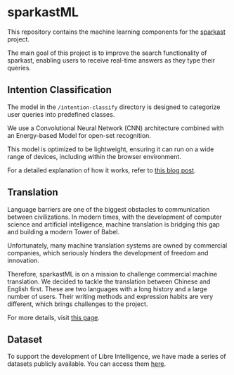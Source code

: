 # sparkastML

This repository contains the machine learning components for the [sparkast](https://github.com/alikia2x/sparkast) project.

The main goal of this project is to improve the search functionality of sparkast, enabling users to receive real-time answers as they type their queries.

## Intention Classification

The model in the `/intention-classify` directory is designed to categorize user queries into predefined classes.

We use a Convolutional Neural Network (CNN) architecture combined with an Energy-based Model for open-set recognition.

This model is optimized to be lightweight, ensuring it can run on a wide range of devices, including within the browser environment.

For a detailed explanation of how it works, refer to [this blog post](https://blog.alikia2x.com/en/posts/sparkastml-intention/).

## Translation

Language barriers are one of the biggest obstacles to communication between civilizations. In modern times, with the development of computer science and artificial intelligence, machine translation is bridging this gap and building a modern Tower of Babel.

Unfortunately, many machine translation systems are owned by commercial companies, which seriously hinders the development of freedom and innovation.

Therefore, sparkastML is on a mission to challenge commercial machine translation. We decided to tackle the translation between Chinese and English first. These are two languages with a long history and a large number of users. Their writing methods and expression habits are very different, which brings challenges to the project.

For more details, visit [this page](./translate/README.md).

## Dataset

To support the development of Libre Intelligence, we have made a series of datasets publicly available. You can access them [here](./dataset/public/README.md).
